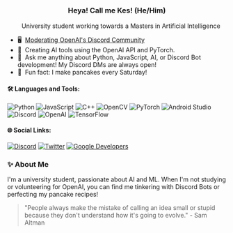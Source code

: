 ### <p align="center"> Heya! Call me Kes! (He/Him)</p> 
<p align="center">
  <img src="https://media.tenor.com/4nqosyU76HsAAAAC/cat-groove.gif" width="15px">
  University student working towards a Masters in Artificial Intelligence
</p>

- 🖥️ &nbsp;[Moderating OpenAI's Discord Community](https://discord.gg/openai)
- 🤖 &nbsp;Creating AI tools using the OpenAI API and PyTorch.
- 💬 &nbsp;Ask me anything about Python, JavaScript, AI, or Discord Bot development! My Discord DMs are always open!
- 🥞 &nbsp;Fun fact: I make pancakes every Saturday!

#### 🛠 Languages and Tools:
![Python](https://img.shields.io/badge/-Python-black?style=flat-square&logo=python)
![JavaScript](https://img.shields.io/badge/-JavaScript-black?style=flat-square&logo=javascript)
![C++](https://img.shields.io/badge/-C++-black?style=flat-square&logo=c)
![OpenCV](https://img.shields.io/badge/OpenCV-black?style=flat-square&logo=opencv)
![PyTorch](https://img.shields.io/badge/-PyTorch-black?style=flat-square&logo=pytorch)
![Android Studio](https://img.shields.io/badge/Android%20Studio-black.svg?style=flat-square&logo=android-studio)
![Discord](https://img.shields.io/badge/-Discord-black?style=flat-square&logo=discord)
![OpenAI](https://img.shields.io/badge/-OpenAI-black?style=flat-square&logo=openai)
![TensorFlow](https://img.shields.io/badge/TensorFlow-black?style=flat-square&logo=TensorFlow)



#### 🌐 Social Links:
[![Discord](https://img.shields.io/badge/-Discord-424549?style=flat-square&logo=discord)](https://discord.com/users/539468067923820546)
[![Twitter](https://img.shields.io/badge/-Twitter-424549?style=flat-square&logo=twitter)](https://twitter.com/yoimnotkesku)
[![Google Developers](https://img.shields.io/badge/-Google_Developers-424549?style=flat-square&logo=google)](https://g.dev/kesku)

### ✨ About Me
I'm a university student, passionate about AI and ML. When I'm not studying or volunteering for OpenAI, you can find me tinkering with Discord Bots or perfecting my pancake recipes!

> "People always make the mistake of calling an idea small or stupid because they don't understand how it's going to evolve." - Sam Altman

